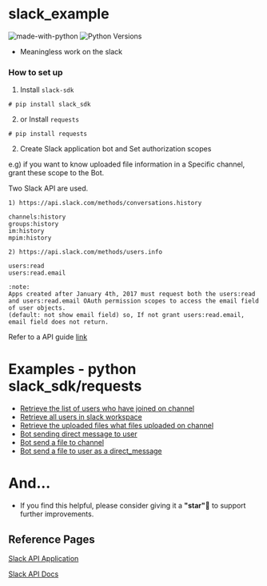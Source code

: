 # slack_example

![made-with-python][made-with-python]
![Python Versions][pyversion-button]

[pyversion-button]: https://img.shields.io/pypi/pyversions/Markdown.svg
[made-with-python]: https://img.shields.io/badge/Made%20with-Python-1f425f.svg

- Meaningless work on the slack


### How to set up
1. Install `slack-sdk`
```
# pip install slack_sdk 
```
2. or Install `requests`
```
# pip install requests
```

2. Create Slack application bot and Set authorization scopes

e.g) if you want to know uploaded file information in a Specific channel, grant these scope to the Bot.

Two Slack API are used.
```
1) https://api.slack.com/methods/conversations.history

channels:history
groups:history
im:history
mpim:history

2) https://api.slack.com/methods/users.info

users:read 
users:read.email

:note:
Apps created after January 4th, 2017 must request both the users:read and users:read.email OAuth permission scopes to access the email field of user objects.
(default: not show email field) so, If not grant users:read.email, email field does not return.
```

Refer to a API guide [link](https://api.slack.com/methods)

# Examples - python slack_sdk/requests
- [Retrieve the list of users who have joined on channel](https://github.com/password123456/slack_api_example/tree/main/retrieve_the_list_of_users_who_have_joined_on_channel)
- [Retrieve all users in slack workspace](https://github.com/password123456/slack_api_example/tree/main/retrieve_all_users_in_slack_workspace)
- [Retrieve the uploaded files what files uploaded on channel](https://github.com/password123456/slack_api_example/tree/main/retrieve_the_uploaded_files_what_files_uploaded_on_channel)
- [Bot sending direct message to user](https://github.com/password123456/slack_api_example/tree/main/bot_sending_direct_message_to_user)
- [Bot send a file to channel](https://github.com/password123456/slack_api_example/tree/main/send_a_file_to_the_channel)
- [Bot send a file to user as a direct_message](https://github.com/password123456/slack_api_example/tree/main/send_a_file_to_the_user_as_a_direct_message)
# And...
- If you find this helpful, please consider giving it a **"star"**:star2: to support further improvements.


## Reference Pages
[Slack API Application](https://api.slack.com/apps)

[Slack API Docs](http://www.slack.dev/python-slack-sdk)




